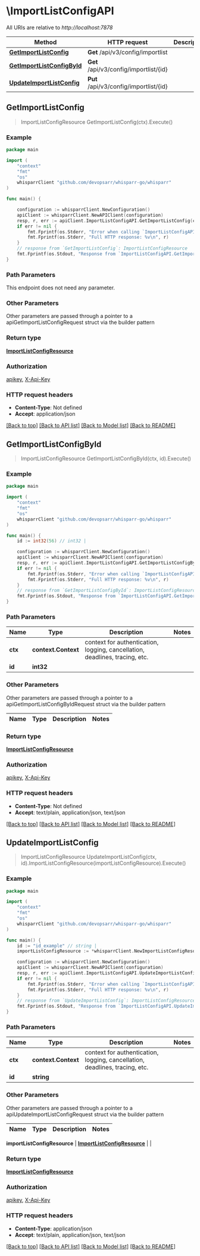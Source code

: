 # \ImportListConfigAPI

All URIs are relative to *http://localhost:7878*

Method | HTTP request | Description
------------- | ------------- | -------------
[**GetImportListConfig**](ImportListConfigAPI.md#GetImportListConfig) | **Get** /api/v3/config/importlist | 
[**GetImportListConfigById**](ImportListConfigAPI.md#GetImportListConfigById) | **Get** /api/v3/config/importlist/{id} | 
[**UpdateImportListConfig**](ImportListConfigAPI.md#UpdateImportListConfig) | **Put** /api/v3/config/importlist/{id} | 



## GetImportListConfig

> ImportListConfigResource GetImportListConfig(ctx).Execute()



### Example

```go
package main

import (
	"context"
	"fmt"
	"os"
	whisparrClient "github.com/devopsarr/whisparr-go/whisparr"
)

func main() {

	configuration := whisparrClient.NewConfiguration()
	apiClient := whisparrClient.NewAPIClient(configuration)
	resp, r, err := apiClient.ImportListConfigAPI.GetImportListConfig(context.Background()).Execute()
	if err != nil {
		fmt.Fprintf(os.Stderr, "Error when calling `ImportListConfigAPI.GetImportListConfig``: %v\n", err)
		fmt.Fprintf(os.Stderr, "Full HTTP response: %v\n", r)
	}
	// response from `GetImportListConfig`: ImportListConfigResource
	fmt.Fprintf(os.Stdout, "Response from `ImportListConfigAPI.GetImportListConfig`: %v\n", resp)
}
```

### Path Parameters

This endpoint does not need any parameter.

### Other Parameters

Other parameters are passed through a pointer to a apiGetImportListConfigRequest struct via the builder pattern


### Return type

[**ImportListConfigResource**](ImportListConfigResource.md)

### Authorization

[apikey](../README.md#apikey), [X-Api-Key](../README.md#X-Api-Key)

### HTTP request headers

- **Content-Type**: Not defined
- **Accept**: application/json

[[Back to top]](#) [[Back to API list]](../README.md#documentation-for-api-endpoints)
[[Back to Model list]](../README.md#documentation-for-models)
[[Back to README]](../README.md)


## GetImportListConfigById

> ImportListConfigResource GetImportListConfigById(ctx, id).Execute()



### Example

```go
package main

import (
	"context"
	"fmt"
	"os"
	whisparrClient "github.com/devopsarr/whisparr-go/whisparr"
)

func main() {
	id := int32(56) // int32 | 

	configuration := whisparrClient.NewConfiguration()
	apiClient := whisparrClient.NewAPIClient(configuration)
	resp, r, err := apiClient.ImportListConfigAPI.GetImportListConfigById(context.Background(), id).Execute()
	if err != nil {
		fmt.Fprintf(os.Stderr, "Error when calling `ImportListConfigAPI.GetImportListConfigById``: %v\n", err)
		fmt.Fprintf(os.Stderr, "Full HTTP response: %v\n", r)
	}
	// response from `GetImportListConfigById`: ImportListConfigResource
	fmt.Fprintf(os.Stdout, "Response from `ImportListConfigAPI.GetImportListConfigById`: %v\n", resp)
}
```

### Path Parameters


Name | Type | Description  | Notes
------------- | ------------- | ------------- | -------------
**ctx** | **context.Context** | context for authentication, logging, cancellation, deadlines, tracing, etc.
**id** | **int32** |  | 

### Other Parameters

Other parameters are passed through a pointer to a apiGetImportListConfigByIdRequest struct via the builder pattern


Name | Type | Description  | Notes
------------- | ------------- | ------------- | -------------


### Return type

[**ImportListConfigResource**](ImportListConfigResource.md)

### Authorization

[apikey](../README.md#apikey), [X-Api-Key](../README.md#X-Api-Key)

### HTTP request headers

- **Content-Type**: Not defined
- **Accept**: text/plain, application/json, text/json

[[Back to top]](#) [[Back to API list]](../README.md#documentation-for-api-endpoints)
[[Back to Model list]](../README.md#documentation-for-models)
[[Back to README]](../README.md)


## UpdateImportListConfig

> ImportListConfigResource UpdateImportListConfig(ctx, id).ImportListConfigResource(importListConfigResource).Execute()



### Example

```go
package main

import (
	"context"
	"fmt"
	"os"
	whisparrClient "github.com/devopsarr/whisparr-go/whisparr"
)

func main() {
	id := "id_example" // string | 
	importListConfigResource := *whisparrClient.NewImportListConfigResource() // ImportListConfigResource |  (optional)

	configuration := whisparrClient.NewConfiguration()
	apiClient := whisparrClient.NewAPIClient(configuration)
	resp, r, err := apiClient.ImportListConfigAPI.UpdateImportListConfig(context.Background(), id).ImportListConfigResource(importListConfigResource).Execute()
	if err != nil {
		fmt.Fprintf(os.Stderr, "Error when calling `ImportListConfigAPI.UpdateImportListConfig``: %v\n", err)
		fmt.Fprintf(os.Stderr, "Full HTTP response: %v\n", r)
	}
	// response from `UpdateImportListConfig`: ImportListConfigResource
	fmt.Fprintf(os.Stdout, "Response from `ImportListConfigAPI.UpdateImportListConfig`: %v\n", resp)
}
```

### Path Parameters


Name | Type | Description  | Notes
------------- | ------------- | ------------- | -------------
**ctx** | **context.Context** | context for authentication, logging, cancellation, deadlines, tracing, etc.
**id** | **string** |  | 

### Other Parameters

Other parameters are passed through a pointer to a apiUpdateImportListConfigRequest struct via the builder pattern


Name | Type | Description  | Notes
------------- | ------------- | ------------- | -------------

 **importListConfigResource** | [**ImportListConfigResource**](ImportListConfigResource.md) |  | 

### Return type

[**ImportListConfigResource**](ImportListConfigResource.md)

### Authorization

[apikey](../README.md#apikey), [X-Api-Key](../README.md#X-Api-Key)

### HTTP request headers

- **Content-Type**: application/json
- **Accept**: text/plain, application/json, text/json

[[Back to top]](#) [[Back to API list]](../README.md#documentation-for-api-endpoints)
[[Back to Model list]](../README.md#documentation-for-models)
[[Back to README]](../README.md)


